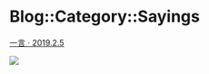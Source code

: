 # Blog::Category::Sayings
[一言 · 2019.2.5](/blog/2019/QrW9XPZgi4e4VRir)

![](https://ww2.sinaimg.cn/large/005BYqpgly1g01dwo3j72j308c01o080.jpg)
